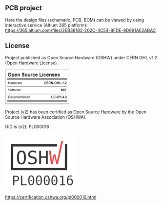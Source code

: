 ## PCB project

Here the design files (schematic, PCB, BOM) can be viewed by using interactive service (Altium 365 platform):
https://365.altium.com/files/2EB381B2-202C-4C54-8FDE-9D991AE2ABAC

## License

Project published as Open Source Hardware (OSHW) under CERN OHL v1.2 (Open Hardware License).

![Screenshot](oshw_facts.png)

Project (v2) has been certified as Open Source Hardware by the Open Source Hardware Association (OSHWA).

UID is (v2): PL000016

![Screenshot](OSHW_PL000016.png)

https://certification.oshwa.org/pl000016.html
